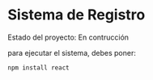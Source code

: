 <h1>Sistema de Registro</h1>

Estado del proyecto: En contrucción

para ejecutar el sistema, debes poner:

````npm install react````
